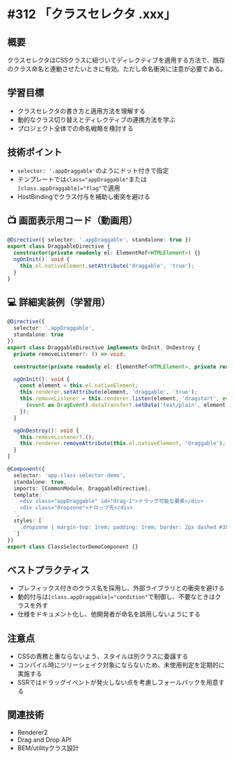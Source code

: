 # #312 「クラスセレクタ .xxx」

## 概要
クラスセレクタはCSSクラスに紐づいてディレクティブを適用する方法で、既存のクラス命名と連動させたいときに有効。ただし命名衝突に注意が必要である。

## 学習目標
- クラスセレクタの書き方と適用方法を理解する
- 動的なクラス切り替えとディレクティブの連携方法を学ぶ
- プロジェクト全体での命名戦略を検討する

## 技術ポイント
- `selector: '.appDraggable'`のようにドット付きで指定
- テンプレートでは`class="appDraggable"`または`[class.appDraggable]="flag"`で適用
- HostBindingでクラス付与を補助し衝突を避ける

## 📺 画面表示用コード（動画用）
```typescript
@Directive({ selector: '.appDraggable', standalone: true })
export class DraggableDirective {
  constructor(private readonly el: ElementRef<HTMLElement>) {}
  ngOnInit(): void {
    this.el.nativeElement.setAttribute('draggable', 'true');
  }
}
```

## 💻 詳細実装例（学習用）
```typescript
@Directive({
  selector: '.appDraggable',
  standalone: true
})
export class DraggableDirective implements OnInit, OnDestroy {
  private removeListener?: () => void;

  constructor(private readonly el: ElementRef<HTMLElement>, private readonly renderer: Renderer2) {}

  ngOnInit(): void {
    const element = this.el.nativeElement;
    this.renderer.setAttribute(element, 'draggable', 'true');
    this.removeListener = this.renderer.listen(element, 'dragstart', event => {
      (event as DragEvent).dataTransfer?.setData('text/plain', element.id);
    });
  }

  ngOnDestroy(): void {
    this.removeListener?.();
    this.renderer.removeAttribute(this.el.nativeElement, 'draggable');
  }
}

@Component({
  selector: 'app-class-selector-demo',
  standalone: true,
  imports: [CommonModule, DraggableDirective],
  template: `
    <div class="appDraggable" id="drag-1">ドラッグ可能な要素</div>
    <div class="dropzone">ドロップ先</div>
  `,
  styles: [`
    .dropzone { margin-top: 1rem; padding: 1rem; border: 2px dashed #38bdf8; }
  `]
})
export class ClassSelectorDemoComponent {}
```

## ベストプラクティス
- プレフィックス付きのクラス名を採用し、外部ライブラリとの衝突を避ける
- 動的付与は`[class.appDraggable]="condition"`で制御し、不要なときはクラスを外す
- 仕様をドキュメント化し、他開発者が命名を誤用しないようにする

## 注意点
- CSSの責務と重ならないよう、スタイルは別クラスに委譲する
- コンパイル時にツリーシェイク対象にならないため、未使用判定を定期的に実施する
- SSRではドラッグイベントが発火しない点を考慮しフォールバックを用意する

## 関連技術
- Renderer2
- Drag and Drop API
- BEM/utilityクラス設計
